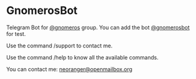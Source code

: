 GnomerosBot
=========

Telegram Bot for [@gnomeros](https://t.me/gnomeros "gnomeros") group. You can add the bot [@gnomerosbot](https://t.me/rootadminbot "gnomerosbot") for test.

Use the command /support to contact me.

Use the command /help to know all the available commands.

You can contact me: neoranger@openmailbox.org
